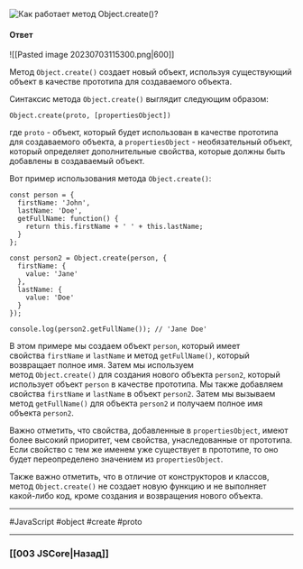 ![Как работает метод `Object.create()`?](https://youtu.be/V-m0sQ-hW58?t=28)

#### Ответ

![[Pasted image 20230703115300.png|600]]

Метод `Object.create()` создает новый объект, используя существующий объект в качестве прототипа для создаваемого объекта.

Синтаксис метода `Object.create()` выглядит следующим образом:

```
Object.create(proto, [propertiesObject])
```

где `proto` - объект, который будет использован в качестве прототипа для создаваемого объекта, а `propertiesObject` - необязательный объект, который определяет дополнительные свойства, которые должны быть добавлены в создаваемый объект.

Вот пример использования метода `Object.create()`:

```
const person = {
  firstName: 'John',
  lastName: 'Doe',
  getFullName: function() {
    return this.firstName + ' ' + this.lastName;
  }
};

const person2 = Object.create(person, {
  firstName: {
    value: 'Jane'
  },
  lastName: {
    value: 'Doe'
  }
});

console.log(person2.getFullName()); // 'Jane Doe'
```

В этом примере мы создаем объект `person`, который имеет свойства `firstName` и `lastName` и метод `getFullName()`, который возвращает полное имя. Затем мы используем метод `Object.create()` для создания нового объекта `person2`, который использует объект `person` в качестве прототипа. Мы также добавляем свойства `firstName` и `lastName` в объект `person2`. Затем мы вызываем метод `getFullName()` для объекта `person2` и получаем полное имя объекта `person2`.

Важно отметить, что свойства, добавленные в `propertiesObject`, имеют более высокий приоритет, чем свойства, унаследованные от прототипа. Если свойство с тем же именем уже существует в прототипе, то оно будет переопределено значением из `propertiesObject`.

Также важно отметить, что в отличие от конструкторов и классов, метод `Object.create()` не создает новую функцию и не выполняет какой-либо код, кроме создания и возвращения нового объекта.

___
 #JavaScript #object #create #proto 

___

### [[003 JSCore|Назад]]